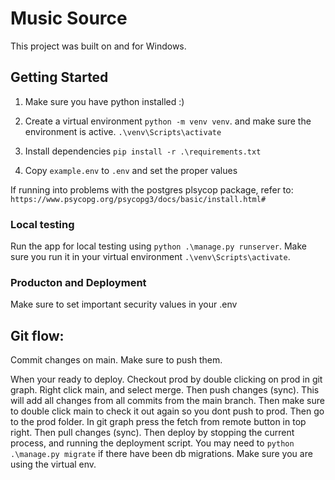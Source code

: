 # Music Source

This project was built on and for Windows. 

## Getting Started

1. Make sure you have python installed :)

2. Create a virtual environment `python -m venv venv`. and make sure the environment is active. `.\venv\Scripts\activate`

3. Install dependencies `pip install -r .\requirements.txt`

4. Copy `example.env` to `.env` and set the proper values

If running into problems with the postgres plsycop package, refer to: `https://www.psycopg.org/psycopg3/docs/basic/install.html#`

### Local testing

Run the app for local testing using `python .\manage.py runserver`. Make sure you run it in your virtual environment  `.\venv\Scripts\activate`.

### Producton and Deployment

Make sure to set important security values in your .env

## Git flow:

Commit changes on main. Make sure to push them.

When your ready to deploy. Checkout prod by double clicking on prod in git graph. Right click main, and select merge. Then push changes (sync). This will add all changes from all commits from the main branch. Then make sure to double click main to check it out again so you dont push to prod. Then go to the prod folder. In git graph press the fetch from remote button in top right. Then pull changes (sync). Then deploy by stopping the current process, and running the deployment script. You may need to `python .\manage.py migrate` if there have been db migrations. Make sure you are using the virtual env.